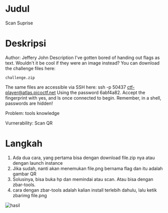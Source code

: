 # Judul
Scan Suprise

# Deskripsi
Author: Jeffery John
Description
I've gotten bored of handing out flags as text. Wouldn't it be cool if they were an image instead? You can download the challenge files here:

    challenge.zip

The same files are accessible via SSH here: ssh -p 50437 ctf-player@atlas.picoctf.net Using the password 6abf4a82. Accept the fingerprint with yes, and ls once connected to begin. Remember, in a shell, passwords are hidden!

Problem: tools knowledge

Vurnerability: Scan QR

# Langkah
1. Ada dua cara, yang pertama bisa dengan download file.zip nya atau dengan launch instance
2. Jika sudah, nanti akan menemukan file.png bernama flag dan itu adalah gambar QR
3. Solusinya, bisa buka hp dan memindai atau scan. Atau bisa dengan zbar-tools.
4. cara dengan zbar-tools adalah kalian install terlebih dahulu, lalu ketik zbarimg file.png

![hasil](https://github.com/user-attachments/assets/9885960b-6778-4e84-a929-f49f4fcde95a)
